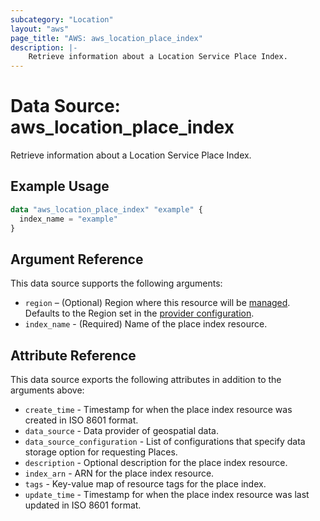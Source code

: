 ```yaml
---
subcategory: "Location"
layout: "aws"
page_title: "AWS: aws_location_place_index"
description: |-
    Retrieve information about a Location Service Place Index.
---
```


# Data Source: aws_location_place_index

Retrieve information about a Location Service Place Index.

## Example Usage

```terraform
data "aws_location_place_index" "example" {
  index_name = "example"
}
```

## Argument Reference

This data source supports the following arguments:

* `region` – (Optional) Region where this resource will be [managed](https://docs.aws.amazon.com/general/latest/gr/rande.html#regional-endpoints). Defaults to the Region set in the [provider configuration](https://registry.terraform.io/providers/hashicorp/aws/latest/docs#aws-configuration-reference).
* `index_name` - (Required) Name of the place index resource.

## Attribute Reference

This data source exports the following attributes in addition to the arguments above:

* `create_time` - Timestamp for when the place index resource was created in ISO 8601 format.
* `data_source` - Data provider of geospatial data.
* `data_source_configuration` - List of configurations that specify data storage option for requesting Places.
* `description` - Optional description for the place index resource.
* `index_arn` - ARN for the place index resource.
* `tags` - Key-value map of resource tags for the place index.
* `update_time` - Timestamp for when the place index resource was last updated in ISO 8601 format.
